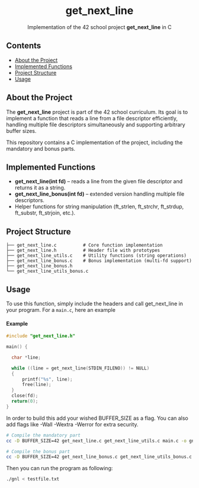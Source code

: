 <!-- PROJECT LOGO -->

<br />
<div align="center">
  <h1>get_next_line</h1>
  <p align="center">
    Implementation of the 42 school project <b>get_next_line</b> in C  
    <br />
  </p>
</div>

<!-- TABLE OF CONTENTS -->

## Contents

* [About the Project](#about-the-project)
* [Implemented Functions](#implemented-functions)
* [Project Structure](#project-structure)
* [Usage](#usage)

## About the Project

The **get\_next\_line** project is part of the 42 school curriculum.
Its goal is to implement a function that reads a line from a file descriptor efficiently, handling multiple file descriptors simultaneously and supporting arbitrary buffer sizes.

This repository contains a C implementation of the project, including the mandatory and bonus parts.

## Implemented Functions

* **get\_next\_line(int fd)** – reads a line from the given file descriptor and returns it as a string.
* **get\_next\_line\_bonus(int fd)** – extended version handling multiple file descriptors.
* Helper functions for string manipulation (ft\_strlen, ft\_strchr, ft\_strdup, ft\_substr, ft\_strjoin, etc.).

## Project Structure

```
├── get_next_line.c          # Core function implementation
├── get_next_line.h          # Header file with prototypes
├── get_next_line_utils.c    # Utility functions (string operations)
├── get_next_line_bonus.c    # Bonus implementation (multi-fd support)
├── get_next_line_bonus.h
└── get_next_line_utils_bonus.c
```
## Usage

To use this function, simply include the headers and call get_next_line in your program. For a `main.c`, here an example

#### Example

```c
#include "get_next_line.h"

main() {

  char *line;

  while ((line = get_next_line(STDIN_FILENO)) != NULL)
  {
      printf("%s", line);
      free(line);
  }
  close(fd);
  return(0);
}
```

In order to build this add your wished BUFFER_SIZE as a flag. You can also add flags like -Wall -Wextra -Werror for extra security. 

```sh
# Compile the mandatory part
cc -D BUFFER_SIZE=42 get_next_line.c get_next_line_utils.c main.c -o gnl

# Compile the bonus part
cc -D BUFFER_SIZE=42 get_next_line_bonus.c get_next_line_utils_bonus.c main.c -o gnl_bonus
```
Then you can run the program as following:

```sh
./gnl < testfile.txt
```



